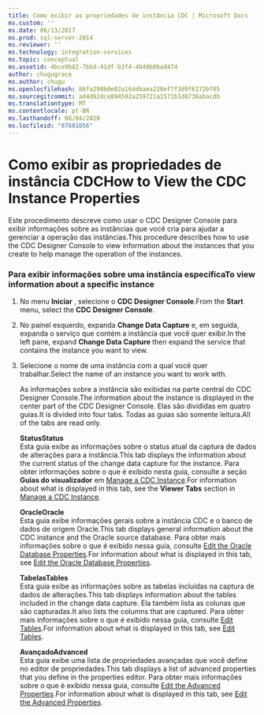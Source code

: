 ```yaml
---
title: Como exibir as propriedades de instância CDC | Microsoft Docs
ms.custom: ''
ms.date: 06/13/2017
ms.prod: sql-server-2014
ms.reviewer: ''
ms.technology: integration-services
ms.topic: conceptual
ms.assetid: 4bce9b82-7bbd-41df-b3f4-4b40b8bad474
author: chugugrace
ms.author: chugu
ms.openlocfilehash: 86fa298b0e02a16ddbaea220ef7f3d9f6172bf85
ms.sourcegitcommit: ad4d92dce894592a259721a1571b1d8736abacdb
ms.translationtype: MT
ms.contentlocale: pt-BR
ms.lasthandoff: 08/04/2020
ms.locfileid: "87681056"
---
```

# <a name="how-to-view-the-cdc-instance-properties"></a><span data-ttu-id="dda5b-102">Como exibir as propriedades de instância CDC</span><span class="sxs-lookup"><span data-stu-id="dda5b-102">How to View the CDC Instance Properties</span></span>
  <span data-ttu-id="dda5b-103">Este procedimento descreve como usar o CDC Designer Console para exibir informações sobre as instâncias que você cria para ajudar a gerenciar a operação das instâncias.</span><span class="sxs-lookup"><span data-stu-id="dda5b-103">This procedure describes how to use the CDC Designer Console to view information about the instances that you create to help manage the operation of the instances.</span></span>  
  
### <a name="to-view-information-about-a-specific-instance"></a><span data-ttu-id="dda5b-104">Para exibir informações sobre uma instância específica</span><span class="sxs-lookup"><span data-stu-id="dda5b-104">To view information about a specific instance</span></span>  
  
1.  <span data-ttu-id="dda5b-105">No menu **Iniciar** , selecione o **CDC Designer Console**.</span><span class="sxs-lookup"><span data-stu-id="dda5b-105">From the **Start** menu, select the **CDC Designer Console**.</span></span>  
  
2.  <span data-ttu-id="dda5b-106">No painel esquerdo, expanda **Change Data Capture** e, em seguida, expanda o serviço que contém a instância que você quer exibir.</span><span class="sxs-lookup"><span data-stu-id="dda5b-106">In the left pane, expand **Change Data Capture** then expand the service that contains the instance you want to view.</span></span>  
  
3.  <span data-ttu-id="dda5b-107">Selecione o nome de uma instância com a qual você quer trabalhar.</span><span class="sxs-lookup"><span data-stu-id="dda5b-107">Select the name of an instance you want to work with.</span></span>  
  
     <span data-ttu-id="dda5b-108">As informações sobre a instância são exibidas na parte central do CDC Designer Console.</span><span class="sxs-lookup"><span data-stu-id="dda5b-108">The information about the instance is displayed in the center part of the CDC Designer Console.</span></span> <span data-ttu-id="dda5b-109">Elas são divididas em quatro guias.</span><span class="sxs-lookup"><span data-stu-id="dda5b-109">It is divided into four tabs.</span></span> <span data-ttu-id="dda5b-110">Todas as guias são somente leitura.</span><span class="sxs-lookup"><span data-stu-id="dda5b-110">All of the tabs are read only.</span></span>  
  
     <span data-ttu-id="dda5b-111">**Status**</span><span class="sxs-lookup"><span data-stu-id="dda5b-111">**Status**</span></span>  
     <span data-ttu-id="dda5b-112">Esta guia exibe as informações sobre o status atual da captura de dados de alterações para a instância.</span><span class="sxs-lookup"><span data-stu-id="dda5b-112">This tab displays the information about the current status of the change data capture for the instance.</span></span> <span data-ttu-id="dda5b-113">Para obter informações sobre o que é exibido nesta guia, consulte a seção **Guias do visualizador** em [Manage a CDC Instance](manage-a-cdc-instance.md).</span><span class="sxs-lookup"><span data-stu-id="dda5b-113">For information about what is displayed in this tab, see the **Viewer Tabs** section in [Manage a CDC Instance](manage-a-cdc-instance.md).</span></span>  
  
     <span data-ttu-id="dda5b-114">**Oracle**</span><span class="sxs-lookup"><span data-stu-id="dda5b-114">**Oracle**</span></span>  
     <span data-ttu-id="dda5b-115">Esta guia exibe informações gerais sobre a instância CDC e o banco de dados de origem Oracle.</span><span class="sxs-lookup"><span data-stu-id="dda5b-115">This tab displays general information about the CDC instance and the Oracle source database.</span></span> <span data-ttu-id="dda5b-116">Para obter mais informações sobre o que é exibido nessa guia, consulte [Edit the Oracle Database Properties](edit-the-oracle-database-properties.md).</span><span class="sxs-lookup"><span data-stu-id="dda5b-116">For information about what is displayed in this tab, see [Edit the Oracle Database Properties](edit-the-oracle-database-properties.md).</span></span>  
  
     <span data-ttu-id="dda5b-117">**Tabelas**</span><span class="sxs-lookup"><span data-stu-id="dda5b-117">**Tables**</span></span>  
     <span data-ttu-id="dda5b-118">Esta guia exibe as informações sobre as tabelas incluídas na captura de dados de alterações.</span><span class="sxs-lookup"><span data-stu-id="dda5b-118">This tab displays information about the tables included in the change data capture.</span></span> <span data-ttu-id="dda5b-119">Ela também lista as colunas que são capturadas.</span><span class="sxs-lookup"><span data-stu-id="dda5b-119">It also lists the columns that are captured.</span></span> <span data-ttu-id="dda5b-120">Para obter mais informações sobre o que é exibido nessa guia, consulte [Edit Tables](edit-tables.md).</span><span class="sxs-lookup"><span data-stu-id="dda5b-120">For information about what is displayed in this tab, see [Edit Tables](edit-tables.md).</span></span>  
  
     <span data-ttu-id="dda5b-121">**Avançado**</span><span class="sxs-lookup"><span data-stu-id="dda5b-121">**Advanced**</span></span>  
     <span data-ttu-id="dda5b-122">Esta guia exibe uma lista de propriedades avançadas que você define no editor de propriedades.</span><span class="sxs-lookup"><span data-stu-id="dda5b-122">This tab displays a list of advanced properties that you define in the properties editor.</span></span> <span data-ttu-id="dda5b-123">Para obter mais informações sobre o que é exibido nessa guia, consulte [Edit the Advanced Properties](edit-the-advanced-properties.md).</span><span class="sxs-lookup"><span data-stu-id="dda5b-123">For information about what is displayed in this tab, see [Edit the Advanced Properties](edit-the-advanced-properties.md).</span></span>  
  
  
